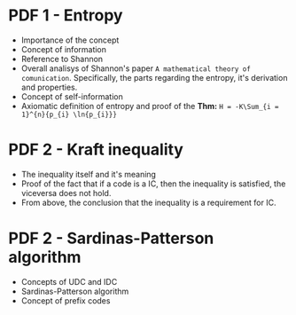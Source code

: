 # PDF 1 - Entropy
- Importance of the concept
- Concept of information
- Reference to Shannon
- Overall analisys of Shannon's paper `A mathematical theory of comunication`.
    Specifically, the parts regarding the entropy, it's derivation and properties.
- Concept of self-information
- Axiomatic definition of entropy and proof of the 
    **Thm:** `H = -K\Sum_{i = 1}^{n}{p_{i} \ln{p_{i}}}`

# PDF 2 - Kraft inequality
- The inequality itself and it's meaning 
- Proof of the fact that if a code is a IC, then the inequality is satisfied,
    the viceversa does not hold.
- From above, the conclusion that the inequality is a requirement for IC.

# PDF 2 - Sardinas-Patterson algorithm
- Concepts of UDC and IDC 
- Sardinas-Patterson algorithm
- Concept of prefix codes
